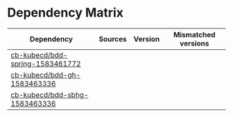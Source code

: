 # Dependency Matrix

Dependency | Sources | Version | Mismatched versions
---------- | ------- | ------- | -------------------
[cb-kubecd/bdd-spring-1583461772](https://github.com/cb-kubecd/bdd-spring-1583461772.git) |  | []() | 
[cb-kubecd/bdd-gh-1583463336](https://github.com/cb-kubecd/bdd-gh-1583463336.git) |  | []() | 
[cb-kubecd/bdd-sbhg-1583463336](https://github.com/cb-kubecd/bdd-sbhg-1583463336.git) |  | []() | 
